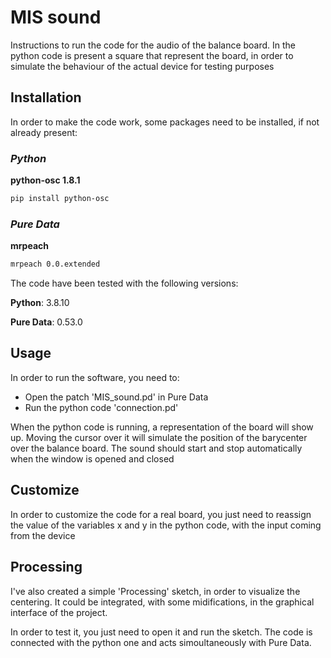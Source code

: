 # MIS sound

Instructions to run the code for the audio of the balance board. In the python code is present a square that represent the board, in order to simulate the behaviour of the actual device for testing purposes

## Installation
 
In order to make the code work, some packages need to be installed, if not already present:

### *Python*

**python-osc 1.8.1**

```bash
pip install python-osc
```

### *Pure Data*

**mrpeach**

```bash
mrpeach 0.0.extended
```

The code have been tested with the following versions:

**Python**: 3.8.10

**Pure Data**: 0.53.0 

## Usage

In order to run the software, you need to:
* Open the patch 'MIS_sound.pd' in Pure Data
* Run the python code 'connection.pd'

When the python code is running, a representation of the board will show up. Moving the cursor over it will simulate the position of the barycenter over the balance board. The sound should start and stop automatically when the window is opened and closed

## Customize

In order to customize the code for a real board, you just need to reassign the value of the variables x and y in the python code, with the input coming from the device

## Processing

I've also created a simple 'Processing' sketch, in order to visualize the centering. It could be integrated, with some midifications, in the graphical interface of the project.

In order to test it, you just need to open it and run the sketch. The code is connected with the python one and acts simoultaneously with Pure Data.